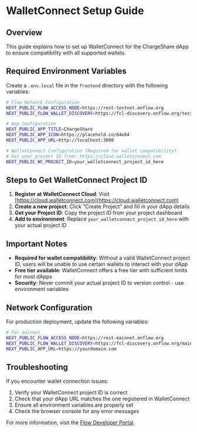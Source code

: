 # WalletConnect Setup Guide

## Overview
This guide explains how to set up WalletConnect for the ChargeShare dApp to ensure compatibility with all supported wallets.

## Required Environment Variables

Create a `.env.local` file in the `frontend` directory with the following variables:

```bash
# Flow Network Configuration
NEXT_PUBLIC_FLOW_ACCESS_NODE=https://rest-testnet.onflow.org
NEXT_PUBLIC_FLOW_WALLET_DISCOVERY=https://fcl-discovery.onflow.org/testnet/authn

# App Configuration
NEXT_PUBLIC_APP_TITLE=ChargeShare
NEXT_PUBLIC_APP_ICON=https://placehold.co/64x64
NEXT_PUBLIC_APP_URL=http://localhost:3000

# WalletConnect Configuration (Required for wallet compatibility)
# Get your project ID from: https://cloud.walletconnect.com
NEXT_PUBLIC_WC_PROJECT_ID=your_walletconnect_project_id_here
```

## Steps to Get WalletConnect Project ID

1. **Register at WalletConnect Cloud**: Visit [https://cloud.walletconnect.com](https://cloud.walletconnect.com)
2. **Create a new project**: Click "Create Project" and fill in your dApp details
3. **Get your Project ID**: Copy the project ID from your project dashboard
4. **Add to environment**: Replace `your_walletconnect_project_id_here` with your actual project ID

## Important Notes

- **Required for wallet compatibility**: Without a valid WalletConnect project ID, users will be unable to use certain wallets to interact with your dApp
- **Free tier available**: WalletConnect offers a free tier with sufficient limits for most dApps
- **Security**: Never commit your actual project ID to version control - use environment variables

## Network Configuration

For production deployment, update the following variables:

```bash
# For mainnet
NEXT_PUBLIC_FLOW_ACCESS_NODE=https://rest-mainnet.onflow.org
NEXT_PUBLIC_FLOW_WALLET_DISCOVERY=https://fcl-discovery.onflow.org/mainnet/authn
NEXT_PUBLIC_APP_URL=https://yourdomain.com
```

## Troubleshooting

If you encounter wallet connection issues:

1. Verify your WalletConnect project ID is correct
2. Check that your dApp URL matches the one registered in WalletConnect
3. Ensure all environment variables are properly set
4. Check the browser console for any error messages

For more information, visit the [Flow Developer Portal](https://developers.flow.com/tools/clients/fcl-js/wallet-connect).
